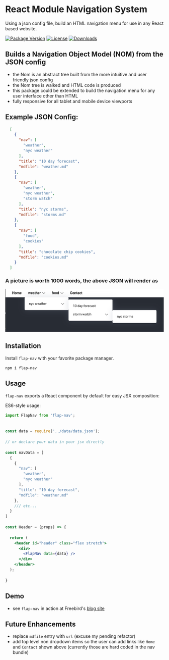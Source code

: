 # React Module Navigation System


Using a json config file, build an HTML navigation menu for use in any React based website.


[![Package Version](https://img.shields.io/npm/v/flap-nav.svg)](https://www.npmjs.com/package/image-size)
[![License](https://img.shields.io/github/license/danwfreeman/flap-nav)](https://github.com/danwfreeman/flap-nav/blob/main/LICENSE)
[![Downloads](https://img.shields.io/npm/dm/flap-nav.svg)](http://npm-stat.com/charts.html?package=image-size&author=&from=&to=)


## Builds a Navigation Object Model (NOM) from the JSON config

- the Nom is an abstract tree built from the more intuitive and user friendly json config
- the Nom tree is walked and HTML code is produced
- this package could be extended to build the navigation menu for any user interface other than HTML
- fully responsive for all tablet and mobile device viewports


## Example JSON Config:



```json
  [
    {
      "nav": [
        "weather",  
        "nyc weather"
      ],
      "title": "10 day forecast",
      "mdfile": "weather.md"
    },
    {
      "nav": [
        "weather",  
        "nyc weather",
        "storm watch"
      ],
      "title": "nyc storms",
      "mdfile": "storms.md"
    },
    {
      "nav": [
        "food",
        "cookies"
      ],
      "title": "chocolate chip cookies",
      "mdfile": "cookies.md"
    }
  ]

```

### A picture is worth 1000 words, the above JSON will render as 

![flap nav from json](/docs/flap-nav-rendered.png)



## Installation

Install `flap-nav` with your favorite package manager.

```shell
npm i flap-nav
```

## Usage

`flap-nav` exports a React component by default for easy JSX composition:

ES6-style usage:

```jsx
import FlapNav from 'flap-nav';


const data = require('../data/data.json');

// or declare your data in your jsx directly

const navData = [
  {
    {
      "nav": [
        "weather",  
        "nyc weather"
      ],
      "title": "10 day forecast",
      "mdfile": "weather.md"
    },
    /// etc...
  }
]

const Header = (props) => {

  return (
    <header id="header" class="flex stretch">
      <div>
        <FlapNav data={data} />
      </div>
    </header>
  );

}

```

## Demo
- see `flap-nav` in action at Freebird's [blog site](https://ironbirdlife.org)

## Future Enhancements
- replace `mdfile` entry with `url` (excuse my pending refactor)
- add top level non dropdown items so the user can add links like `Home` and `Contact` shown above (currently those are hard coded in the nav bundle)


[link-license]: ./blob/master/LICENSE
[link-npm]: https://www.npmjs.com/package/flap-nav